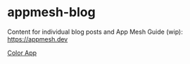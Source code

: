 # appmesh-blog

Content for individual blog posts and App Mesh Guide (wip): https://appmesh.dev

[Color App]

[Color App]: ./colorapp
